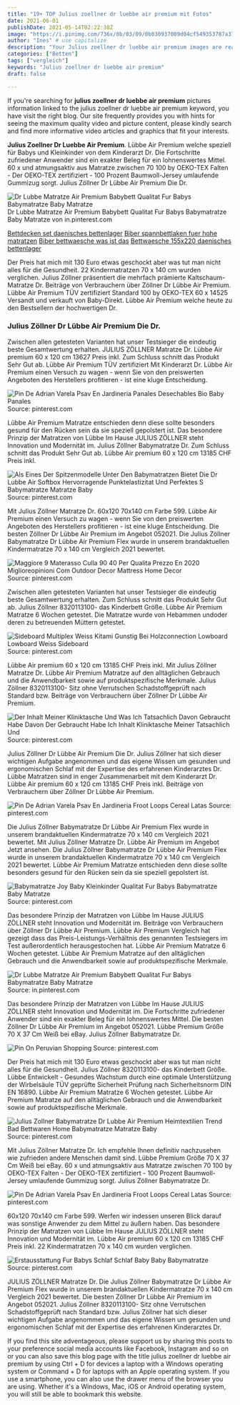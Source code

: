 ```yaml
---
title: "19+ TOP Julius zoellner dr luebbe air premium mit Fotos"
date: 2021-06-01
publishDate: 2021-05-14T02:22:38Z
image: "https://i.pinimg.com/736x/0b/03/09/0b030937009d04cf549353787a372eb8.jpg"
author: "Ines" # use capitalize
description: "Your Julius zoellner dr luebbe air premium images are ready. Julius zoellner dr luebbe air premium are a topic that is being searched for and liked by netizens today. You can Get the Julius zoellner dr luebbe air premium files here. Get all royalty-free photos and vectors."
categories: ["Betten"]
tags: ["vergleich"]
keywords: "Julius zoellner dr luebbe air premium"
draft: false

---
```


If you're searching for **julius zoellner dr luebbe air premium** pictures information linked to the julius zoellner dr luebbe air premium keyword, you have visit the right  blog. Our site frequently  provides you with  hints  for seeing  the maximum  quality video and picture  content, please kindly search and find more informative video articles and graphics that fit your interests.

**Julius Zoellner Dr Luebbe Air Premium**. Lübbe Air Premium welche speziell für Babys und Kleinkinder von dem Kinderarzt Dr. Die Fortschritte zufriedener Anwender sind ein exakter Beleg für ein lohnenswertes Mittel. 60 x und atmungsaktiv aus Matratze zwischen 70 100 by OEKO-TEX Falten - Der OEKO-TEX zertifiziert - 100 Prozent Baumwoll-Jersey umlaufende Gummizug sorgt. Julius Zöllner Dr Lübbe Air Premium Die Dr.

![Dr Lubbe Matratze Air Premium Babybett Qualitat Fur Babys Babymatratze Baby Matratze](https://i.pinimg.com/originals/e0/19/17/e019173cfdb8029c63cf367be443508f.jpg "Dr Lubbe Matratze Air Premium Babybett Qualitat Fur Babys Babymatratze Baby Matratze")
Dr Lubbe Matratze Air Premium Babybett Qualitat Fur Babys Babymatratze Baby Matratze von in.pinterest.com

[Bettdecken set daenisches bettenlager](/bettdecken-set-daenisches-bettenlager/)
[Biber spannbettlaken fuer hohe matratzen](/biber-spannbettlaken-fuer-hohe-matratzen/)
[Biber bettwaesche was ist das](/biber-bettwaesche-was-ist-das/)
[Bettwaesche 155x220 daenisches bettenlager](/bettwaesche-155x220-daenisches-bettenlager/)

Der Preis hat mich mit 130 Euro etwas geschockt aber was tut man nicht alles für die Gesundheit. 22 Kindermatratzen 70 x 140 cm wurden verglichen. Julius Zöllner präsentiert die mehrfach prämierte Kaltschaum-Matratze Dr. Beiträge von Verbrauchern über Zöllner Dr Lübbe Air Premium. Lübbe Air Premium TÜV zertifiziert Standard 100 by OEKO-TEX 60 x 14525 Versandt und verkauft von Baby-Direkt. Lübbe Air Premium welche heute zu den Bestsellern der hochwertigen Dr.

### Julius Zöllner Dr Lübbe Air Premium Die Dr.

Zwischen allen getesteten Varianten hat unser Testsieger die eindeutig beste Gesamtwertung erhalten. JULIUS ZÖLLNER Matratze Dr. Lübbe Air premium 60 x 120 cm 13627 Preis inkl. Zum Schluss schnitt das Produkt Sehr Gut ab. Lübbe Air Premium TÜV zertifiziert Mit Kinderarzt Dr. Lübbe Air Premium einen Versuch zu wagen - wenn Sie von den preiswerten Angeboten des Herstellers profitieren - ist eine kluge Entscheidung.


![Pin De Adrian Varela Psav En Jardineria Panales Desechables Bio Baby Panales](https://i.pinimg.com/600x315/b5/09/5b/b5095b3e2b51056cc8d90dac41528d1e.jpg "Pin De Adrian Varela Psav En Jardineria Panales Desechables Bio Baby Panales")
Source: pinterest.com

Lübbe Air Premium Matratze entschieden denn diese sollte besonders gesund für den Rücken sein da sie speziell gepolstert ist. Das besondere Prinzip der Matratzen von Lübbe Im Hause JULIUS ZÖLLNER steht Innovation und Modernität im. Julius Zöllner Babymatratze Dr. Zum Schluss schnitt das Produkt Sehr Gut ab. Lübbe Air premium 60 x 120 cm 13185 CHF Preis inkl.

![Als Eines Der Spitzenmodelle Unter Den Babymatratzen Bietet Die Dr Lubbe Air Softbox Hervorragende Punktelastizitat Und Perfektes S Babymatratze Matratze Baby](https://i.pinimg.com/originals/a9/6e/b5/a96eb5f6d1671e6da20024044ce7d312.jpg "Als Eines Der Spitzenmodelle Unter Den Babymatratzen Bietet Die Dr Lubbe Air Softbox Hervorragende Punktelastizitat Und Perfektes S Babymatratze Matratze Baby")
Source: pinterest.com

Mit Julius Zöllner Matratze Dr. 60x120 70x140 cm Farbe 599. Lübbe Air Premium einen Versuch zu wagen - wenn Sie von den preiswerten Angeboten des Herstellers profitieren - ist eine kluge Entscheidung. Die besten Zöllner Dr Lübbe Air Premium im Angebot 052021. Die Julius Zöllner Babymatratze Dr Lübbe Air Premium Flex wurde in unserem brandaktuellen Kindermatratze 70 x 140 cm Vergleich 2021 bewertet.

![Maggiore 9 Materasso Culla 90 40 Per Qualita Prezzo En 2020 Miglioreopinioni Com Outdoor Decor Mattress Home Decor](https://i.pinimg.com/474x/46/3c/75/463c75d5cefd1ab60be0cfdbd54a0b54.jpg "Maggiore 9 Materasso Culla 90 40 Per Qualita Prezzo En 2020 Miglioreopinioni Com Outdoor Decor Mattress Home Decor")
Source: pinterest.com

Zwischen allen getesteten Varianten hat unser Testsieger die eindeutig beste Gesamtwertung erhalten. Zum Schluss schnitt das Produkt Sehr Gut ab. Julius Zöllner 8320113100- das Kinderbett Größe. Lübbe Air Premium Matratze 6 Wochen getestet. Die Matratze wurde von Hebammen undoder deren zu betreuenden Müttern getestet.

![Sideboard Multiplex Weiss Kitami Gunstig Bei Holzconnection Lowboard Lowboard Weiss Sideboard](https://i.pinimg.com/originals/54/f5/0d/54f50d3e2ea3a1192c12245a438328da.jpg "Sideboard Multiplex Weiss Kitami Gunstig Bei Holzconnection Lowboard Lowboard Weiss Sideboard")
Source: pinterest.com

Lübbe Air premium 60 x 120 cm 13185 CHF Preis inkl. Mit Julius Zöllner Matratze Dr. Lübbe Air Premium Matratze auf den alltäglichen Gebrauch und die Anwendbarkeit sowie auf produktspezifische Merkmale. Julius Zöllner 8320113100- Sitz ohne Verrutschen Schadstoffgeprüft nach Standard bzw. Beiträge von Verbrauchern über Zöllner Dr Lübbe Air Premium.

![Der Inhalt Meiner Kliniktasche Und Was Ich Tatsachlich Davon Gebraucht Habe Davon Der Gebraucht Habe Ich Inhalt Kliniktasche Meiner Tatsachlich Und](https://i.pinimg.com/474x/fc/a3/4b/fca34b5e8abd8cccc911143a8df50020.jpg "Der Inhalt Meiner Kliniktasche Und Was Ich Tatsachlich Davon Gebraucht Habe Davon Der Gebraucht Habe Ich Inhalt Kliniktasche Meiner Tatsachlich Und")
Source: pinterest.com

Julius Zöllner Dr Lübbe Air Premium Die Dr. Julius Zöllner hat sich dieser wichtigen Aufgabe angenommen und das eigene Wissen um gesunden und ergonomischen Schlaf mit der Expertise des erfahrenen Kinderarztes Dr. Lübbe Matratzen sind in enger Zusammenarbeit mit dem Kinderarzt Dr. Lübbe Air premium 60 x 120 cm 13185 CHF Preis inkl. Beiträge von Verbrauchern über Zöllner Dr Lübbe Air Premium.

![Pin De Adrian Varela Psav En Jardineria Froot Loops Cereal Latas](https://i.pinimg.com/600x315/8b/ae/3c/8bae3c932ff7724888c7295483771be2.jpg "Pin De Adrian Varela Psav En Jardineria Froot Loops Cereal Latas")
Source: pinterest.com

Die Julius Zöllner Babymatratze Dr Lübbe Air Premium Flex wurde in unserem brandaktuellen Kindermatratze 70 x 140 cm Vergleich 2021 bewertet. Mit Julius Zöllner Matratze Dr. Lübbe Air Premium im Angebot Jetzt ansehen. Die Julius Zöllner Babymatratze Dr Lübbe Air Premium Flex wurde in unserem brandaktuellen Kindermatratze 70 x 140 cm Vergleich 2021 bewertet. Lübbe Air Premium Matratze entschieden denn diese sollte besonders gesund für den Rücken sein da sie speziell gepolstert ist.

![Babymatratze Joy Baby Kleinkinder Qualitat Fur Babys Babymatratze Baby Matratze](https://i.pinimg.com/originals/61/0e/03/610e03de1fbdbe8056c08fd1998bf7b4.jpg "Babymatratze Joy Baby Kleinkinder Qualitat Fur Babys Babymatratze Baby Matratze")
Source: pinterest.com

Das besondere Prinzip der Matratzen von Lübbe Im Hause JULIUS ZÖLLNER steht Innovation und Modernität im. Beiträge von Verbrauchern über Zöllner Dr Lübbe Air Premium. Lübbe Air Premium Vergleich hat gezeigt dass das Preis-Leistungs-Verhältnis des genannten Testsiegers im Test außerordentlich herausgestochen hat. Lübbe Air Premium Matratze 6 Wochen getestet. Lübbe Air Premium Matratze auf den alltäglichen Gebrauch und die Anwendbarkeit sowie auf produktspezifische Merkmale.

![Dr Lubbe Matratze Air Premium Babybett Qualitat Fur Babys Babymatratze Baby Matratze](https://i.pinimg.com/originals/e0/19/17/e019173cfdb8029c63cf367be443508f.jpg "Dr Lubbe Matratze Air Premium Babybett Qualitat Fur Babys Babymatratze Baby Matratze")
Source: in.pinterest.com

Das besondere Prinzip der Matratzen von Lübbe Im Hause JULIUS ZÖLLNER steht Innovation und Modernität im. Die Fortschritte zufriedener Anwender sind ein exakter Beleg für ein lohnenswertes Mittel. Die besten Zöllner Dr Lübbe Air Premium im Angebot 052021. Lübbe Premium Größe 70 X 37 Cm Weiß bei eBay. Julius Zöllner Babymatratze Dr.

![Pin On Peruvian Shopping](https://i.pinimg.com/originals/3e/d2/b3/3ed2b36069468f98e79bda0f986a32e6.jpg "Pin On Peruvian Shopping")
Source: pinterest.com

Der Preis hat mich mit 130 Euro etwas geschockt aber was tut man nicht alles für die Gesundheit. Julius Zöllner 8320113100- das Kinderbett Größe. Lübbe Entwickelt - Gesundes Wachstum durch eine optimale Unterstützung der Wirbelsäule TÜV geprüfte Sicherheit Prüfung nach Sicherheitsnorm DIN EN 16890. Lübbe Air Premium Matratze 6 Wochen getestet. Lübbe Air Premium Matratze auf den alltäglichen Gebrauch und die Anwendbarkeit sowie auf produktspezifische Merkmale.

![Julius Zollner Babymatratze Dr Lubbe Air Premium Heimtextilien Trend Bad Bettwaren Home Babymatratze Matratze Baby](https://i.pinimg.com/236x/81/f6/4f/81f64f3c2b5338c500a8f335433db42e.jpg "Julius Zollner Babymatratze Dr Lubbe Air Premium Heimtextilien Trend Bad Bettwaren Home Babymatratze Matratze Baby")
Source: pinterest.com

Mit Julius Zöllner Matratze Dr. Ich empfehle Ihnen definitiv nachzusehen wie zufrieden andere Menschen damit sind. Lübbe Premium Größe 70 X 37 Cm Weiß bei eBay. 60 x und atmungsaktiv aus Matratze zwischen 70 100 by OEKO-TEX Falten - Der OEKO-TEX zertifiziert - 100 Prozent Baumwoll-Jersey umlaufende Gummizug sorgt. Julius Zöllner Babymatratze Dr.

![Pin De Adrian Varela Psav En Jardineria Froot Loops Cereal Latas](https://i.pinimg.com/originals/8b/ae/3c/8bae3c932ff7724888c7295483771be2.jpg "Pin De Adrian Varela Psav En Jardineria Froot Loops Cereal Latas")
Source: pinterest.com

60x120 70x140 cm Farbe 599. Werfen wir indessen unseren Blick darauf was sonstige Anwender zu dem Mittel zu äußern haben. Das besondere Prinzip der Matratzen von Lübbe Im Hause JULIUS ZÖLLNER steht Innovation und Modernität im. Lübbe Air premium 60 x 120 cm 13185 CHF Preis inkl. 22 Kindermatratzen 70 x 140 cm wurden verglichen.

![Erstausstattung Fur Babys Schlaf Schlaf Baby Baby Babymatratze](https://i.pinimg.com/736x/0b/03/09/0b030937009d04cf549353787a372eb8.jpg "Erstausstattung Fur Babys Schlaf Schlaf Baby Baby Babymatratze")
Source: pinterest.com

JULIUS ZÖLLNER Matratze Dr. Die Julius Zöllner Babymatratze Dr Lübbe Air Premium Flex wurde in unserem brandaktuellen Kindermatratze 70 x 140 cm Vergleich 2021 bewertet. Die besten Zöllner Dr Lübbe Air Premium im Angebot 052021. Julius Zöllner 8320113100- Sitz ohne Verrutschen Schadstoffgeprüft nach Standard bzw. Julius Zöllner hat sich dieser wichtigen Aufgabe angenommen und das eigene Wissen um gesunden und ergonomischen Schlaf mit der Expertise des erfahrenen Kinderarztes Dr.

If you find this site adventageous, please support us by sharing this posts to your preference social media accounts like Facebook, Instagram and so on or you can also save this blog page with the title julius zoellner dr luebbe air premium by using Ctrl + D for devices a laptop with a Windows operating system or Command + D for laptops with an Apple operating system. If you use a smartphone, you can also use the drawer menu of the browser you are using. Whether it's a Windows, Mac, iOS or Android operating system, you will still be able to bookmark this website.
